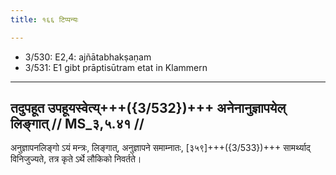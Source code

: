 ```yaml
---
title: १६६ टिप्पन्यः

---
```

- 3/530: E2,4: ajñātabhakṣaṇam
- 3/531: E1 gibt prāptisūtram etat in Klammern

____________________________________________


## तदुपहूत उपहूयस्वेत्य्+++({3/532})+++ अनेनानुज्ञापयेल् लिङ्गात् // MS_३,५.४१ //

अनुज्ञापनलिङ्गो ऽयं मन्त्रः, लिङ्गात्, अनुज्ञापने समाम्नातः, [३५९]+++({3/533})+++ सामर्थ्याद् विनिजुज्यते, तत्र कृते ऽर्थे लौकिको निवर्तते।
